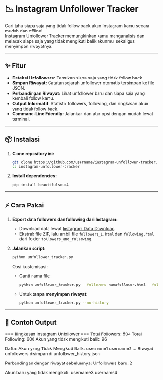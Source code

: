 # 📉 Instagram Unfollower Tracker

Cari tahu siapa saja yang tidak follow back akun Instagram kamu secara mudah dan offline!  
Instagram Unfollower Tracker memungkinkan kamu menganalisis dan melacak siapa saja yang tidak mengikuti balik akunmu, sekaligus menyimpan riwayatnya.

---

## ✨ Fitur

- **Deteksi Unfollowers:** Temukan siapa saja yang tidak follow back.
- **Simpan Riwayat:** Catatan sejarah unfollower otomatis tersimpan ke file JSON.
- **Perbandingan Riwayat:** Lihat unfollower baru dan siapa saja yang kembali follow kamu.
- **Output Informatif:** Statistik followers, following, dan ringkasan akun yang tidak follow back.
- **Command-Line Friendly:** Jalankan dan atur opsi dengan mudah lewat terminal.

---

## 📦 Instalasi

1. **Clone repository ini:**
    ```bash
    git clone https://github.com/username/instagram-unfollower-tracker.git
    cd instagram-unfollower-tracker
    ```

2. **Install dependencies:**
    ```bash
    pip install beautifulsoup4
    ```

---

## ⚡ Cara Pakai

1. **Export data followers dan following dari Instagram:**
    - Download data lewat [Instagram Data Download](https://www.instagram.com/download/request/).
    - Ekstrak file ZIP, lalu ambil file `followers_1.html` dan `following.html` dari folder `followers_and_following`.

2. **Jalankan script:**
    ```bash
    python unfollower_tracker.py
    ```

    Opsi kustomisasi:
    - Ganti nama file:
      ```bash
      python unfollower_tracker.py --followers namafollower.html --following namafollowing.html
      ```
    - Untuk **tanpa menyimpan riwayat**:
      ```bash
      python unfollower_tracker.py --no-history
      ```

---

## 📝 Contoh Output

=== Ringkasan Instagram Unfollower ===
Total Followers: 504
Total Following: 600
Akun yang tidak mengikuti balik: 96

Daftar Akun yang Tidak Mengikuti Balik:
username1
username2
...
Riwayat unfollowers disimpan di unfollower_history.json

Perbandingan dengan riwayat sebelumnya:
Unfollowers baru: 2

Akun baru yang tidak mengikuti:
username3
username4
